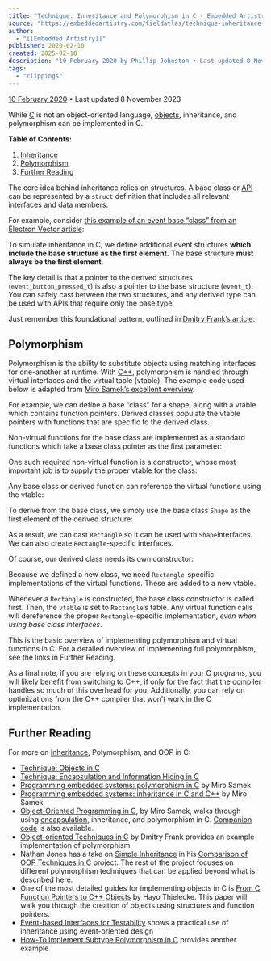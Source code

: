 ```yaml
---
title: "Technique: Inheritance and Polymorphism in C - Embedded Artistry"
source: "https://embeddedartistry.com/fieldatlas/technique-inheritance-and-polymorphism-in-c/"
author:
  - "[[Embedded Artistry]]"
published: 2020-02-10
created: 2025-02-18
description: "10 February 2020 by Phillip Johnston • Last updated 8 November 2023While C is not an object-oriented language, objects, inheritance, and polymorphism can be implemented in C. Table of Contents: Inheritance Polymorphism Further Reading Inheritance The core idea behind inheritance relies on structures. A base class or API can be represented by a struct definition that includes all relevant … Continue reading \"Technique: Inheritance and Polymorphism in C\""
tags:
  - "clippings"
---
```

[10 February 2020](https://embeddedartistry.com/blog/2020/02/10/) • Last updated 8 November 2023

While [C](https://embeddedartistry.com/fieldmanual-terms/c/) is not an object-oriented language, [objects](https://embeddedartistry.com/fieldatlas/technique-objects-in-c/), inheritance, and polymorphism can be implemented in C.

**Table of Contents:**

1. [Inheritance](https://embeddedartistry.com/fieldatlas/technique-inheritance-and-polymorphism-in-c/#Inheritance)
2. [Polymorphism](https://embeddedartistry.com/fieldatlas/technique-inheritance-and-polymorphism-in-c/#Polymorphism)
3. [Further Reading](https://embeddedartistry.com/fieldatlas/technique-inheritance-and-polymorphism-in-c/#Further-Reading)

The core idea behind inheritance relies on structures. A base class or [API](https://embeddedartistry.com/fieldmanual-terms/application-programming-interface/) can be represented by a `struct` definition that includes all relevant interfaces and data members.

For example, consider [this example of an event base “class” from an Electron Vector article](http://www.electronvector.com/blog/event-based-interfaces-for-testability):

To simulate inheritance in C, we define additional event structures **which include the base structure as the first element.** The base structure **must always be the first element**.

The key detail is that a pointer to the derived structures (`event_button_pressed_t`) is also a pointer to the base structure (`event_t`). You can safely cast between the two structures, and any derived type can be used with APIs that require only the base type.

Just remember this foundational pattern, outlined in [Dmitry Frank’s article](https://dmitryfrank.com/articles/oop_in_c):

## Polymorphism

Polymorphism is the ability to substitute objects using matching interfaces for one-another at runtime. With [C++](https://embeddedartistry.com/fieldmanual-terms/cpp/), polymorphism is handled through virtual interfaces and the virtual table (vtable). The example code used below is adapted from [Miro Samek’s excellent overview](https://www.state-machine.com/doc/AN_OOP_in_C.pdf).

For example, we can define a base “class” for a shape, along with a vtable which contains function pointers. Derived classes populate the vtable pointers with functions that are specific to the derived class.

Non-virtual functions for the base class are implemented as a standard functions which take a base class pointer as the first parameter:

One such required non-virtual function is a constructor, whose most important job is to supply the proper vtable for the class:

Any base class or derived function can reference the virtual functions using the vtable:

To derive from the base class, we simply use the base class `Shape` as the first element of the derived structure:

As a result, we can cast `Rectangle` so it can be used with `Shape`interfaces. We can also create `Rectangle`\-specific interfaces.

Of course, our derived class needs its own constructor:

Because we defined a new class, we need `Rectangle`\-specific implementations of the virtual functions. These are added to a new vtable.

Whenever a `Rectangle` is constructed, the base class constructor is called first. Then, the `vtable` is set to `Rectangle`’s table. Any virtual function calls will dereference the proper `Rectangle`\-specific implementation, *even when using base class interfaces*.

This is the basic overview of implementing polymorphism and virtual functions in C. For a detailed overview of implementing full polymorphism, see the links in Further Reading.

As a final note, if you are relying on these concepts in your C programs, you will likely benefit from switching to C++, if only for the fact that the compiler handles so much of this overhead for you. Additionally, you can rely on optimizations from the C++ compiler that won’t work in the C implementation.

## Further Reading

For more on [Inheritance](https://embeddedartistry.com/fieldmanual-terms/generalization-specialization-relationship/), Polymorphism, and OOP in C:

- [Technique: Objects in C](https://embeddedartistry.com/fieldatlas/technique-objects-in-c/)
- [Technique: Encapsulation and Information Hiding in C](https://embeddedartistry.com/fieldatlas/encapsulation-and-information-hiding-in-c/)
- [Programming embedded systems: polymorphism in C](https://www.embedded.com/programming-embedded-systems-polymorphism-in-c-2/) by Miro Samek
- [Programming embedded systems: inheritance in C and C++](https://www.embedded.com/programming-embedded-systems-inheritance-in-c-and-c/) by Miro Samek
- [Object-Oriented Programming in C](https://www.state-machine.com/doc/AN_OOP_in_C.pdf), by Miro Samek, walks through using [encapsulation](https://embeddedartistry.com/fieldmanual-terms/encapsulation/), inheritance, and polymorphism in C. [Companion code](https://sourceforge.net/projects/qpc/) is also available.
- [Object-oriented Techniques in C](https://dmitryfrank.com/articles/oop_in_c) by Dmitry Frank provides an example implementation of polymorphism
- Nathan Jones has a take on [Simple Inheritance](https://github.com/nathancharlesjones/Comparison-of-OOP-techniques-in-C/tree/main/2_Simple-inheritance) in his [Comparison of OOP Techniques in C](https://github.com/nathancharlesjones/Comparison-of-OOP-techniques-in-C/) project. The rest of the project focuses on different polymorphism techniques that can be applied beyond what is described here.
- One of the most detailed guides for implementing objects in C is [From C Function Pointers to C++ Objects](https://www.cs.bham.ac.uk/~hxt/2014/c-plus-plus/objects-in-c.pdf) by Hayo Thielecke. This paper will walk you through the creation of objects using structures and function pointers.
- [Event-based Interfaces for Testability](http://www.electronvector.com/blog/event-based-interfaces-for-testability) shows a practical use of inheritance using event-oriented design
- [How-To Implement Subtype Polymorphism in C](https://blog.melard.fr/post/32822011020/how-to-implement-subtype-polymorphism-in-c) provides another example